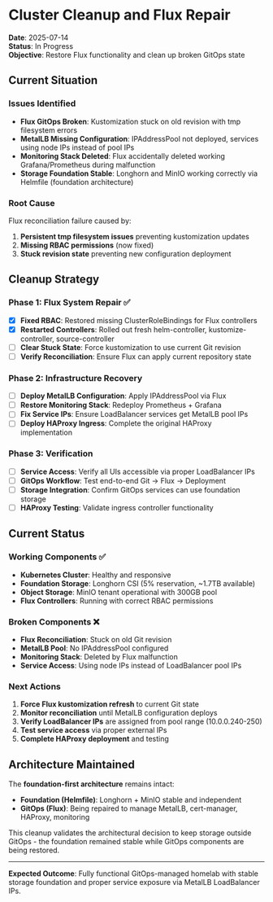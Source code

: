 # Cluster Cleanup and Flux Repair

**Date**: 2025-07-14  
**Status**: In Progress  
**Objective**: Restore Flux functionality and clean up broken GitOps state

## Current Situation

### Issues Identified
- **Flux GitOps Broken**: Kustomization stuck on old revision with tmp filesystem errors
- **MetalLB Missing Configuration**: IPAddressPool not deployed, services using node IPs instead of pool IPs
- **Monitoring Stack Deleted**: Flux accidentally deleted working Grafana/Prometheus during malfunction
- **Storage Foundation Stable**: Longhorn and MinIO working correctly via Helmfile (foundation architecture)

### Root Cause
Flux reconciliation failure caused by:
1. **Persistent tmp filesystem issues** preventing kustomization updates
2. **Missing RBAC permissions** (now fixed)
3. **Stuck revision state** preventing new configuration deployment

## Cleanup Strategy

### Phase 1: Flux System Repair ✅
- [x] **Fixed RBAC**: Restored missing ClusterRoleBindings for Flux controllers
- [x] **Restarted Controllers**: Rolled out fresh helm-controller, kustomize-controller, source-controller
- [ ] **Clear Stuck State**: Force kustomization to use current Git revision
- [ ] **Verify Reconciliation**: Ensure Flux can apply current repository state

### Phase 2: Infrastructure Recovery
- [ ] **Deploy MetalLB Configuration**: Apply IPAddressPool via Flux
- [ ] **Restore Monitoring Stack**: Redeploy Prometheus + Grafana
- [ ] **Fix Service IPs**: Ensure LoadBalancer services get MetalLB pool IPs
- [ ] **Deploy HAProxy Ingress**: Complete the original HAProxy implementation

### Phase 3: Verification
- [ ] **Service Access**: Verify all UIs accessible via proper LoadBalancer IPs
- [ ] **GitOps Workflow**: Test end-to-end Git → Flux → Deployment
- [ ] **Storage Integration**: Confirm GitOps services can use foundation storage
- [ ] **HAProxy Testing**: Validate ingress controller functionality

## Current Status

### Working Components ✅
- **Kubernetes Cluster**: Healthy and responsive
- **Foundation Storage**: Longhorn CSI (5% reservation, ~1.7TB available)
- **Object Storage**: MinIO tenant operational with 300GB pool
- **Flux Controllers**: Running with correct RBAC permissions

### Broken Components ❌
- **Flux Reconciliation**: Stuck on old Git revision
- **MetalLB Pool**: No IPAddressPool configured
- **Monitoring Stack**: Deleted by Flux malfunction
- **Service Access**: Using node IPs instead of LoadBalancer pool IPs

### Next Actions
1. **Force Flux kustomization refresh** to current Git state
2. **Monitor reconciliation** until MetalLB configuration deploys
3. **Verify LoadBalancer IPs** are assigned from pool range (10.0.0.240-250)
4. **Test service access** via proper external IPs
5. **Complete HAProxy deployment** and testing

## Architecture Maintained

The **foundation-first architecture** remains intact:
- **Foundation (Helmfile)**: Longhorn + MinIO stable and independent
- **GitOps (Flux)**: Being repaired to manage MetalLB, cert-manager, HAProxy, monitoring

This cleanup validates the architectural decision to keep storage outside GitOps - the foundation remained stable while GitOps components are being restored.

---

**Expected Outcome**: Fully functional GitOps-managed homelab with stable storage foundation and proper service exposure via MetalLB LoadBalancer IPs.
